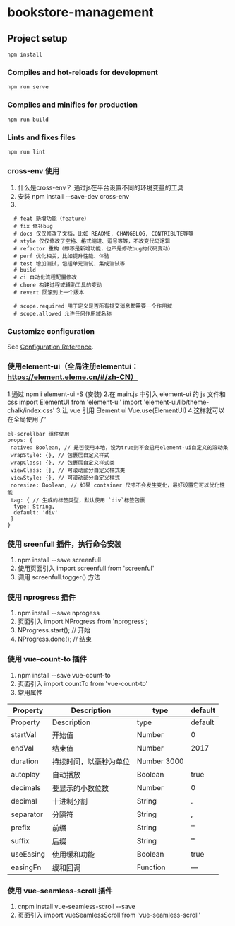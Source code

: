 # bookstore-management

## Project setup
```
npm install
```

### Compiles and hot-reloads for development
```
npm run serve
```

### Compiles and minifies for production
```
npm run build
```

### Lints and fixes files
```
npm run lint
```

### cross-env 使用
1. 什么是cross-env？ 通过js在平台设置不同的环境变量的工具
2. 安装   npm install --save-dev cross-env
3. 


```
  # feat 新增功能（feature）
  # fix 修补bug
  # docs 仅仅修改了文档，比如 README, CHANGELOG, CONTRIBUTE等等
  # style 仅仅修改了空格、格式缩进、逗号等等，不改变代码逻辑
  # refactor 重构（即不是新增功能，也不是修改bug的代码变动）
  # perf 优化相关，比如提升性能、体验
  # test 增加测试，包括单元测试、集成测试等
  # build
  # ci 自动化流程配置修改
  # chore 构建过程或辅助工具的变动
  # revert 回滚到上一个版本

  # scope.required 用于定义是否所有提交消息都需要一个作用域
  # scope.allowed 允许任何作用域名称
```

### Customize configuration
See [Configuration Reference](https://cli.vuejs.org/config/).

### 使用element-ui（全局注册elementui：https://element.eleme.cn/#/zh-CN）
1.通过 npm i element-ui -S (安装)
2.在 main.js 中引入 element-ui 的 js 文件和 css
    import ElementUI from 'element-ui'
    import 'element-ui/lib/theme-chalk/index.css'
3.让 vue 引用 Element ui
    Vue.use(ElementUI)
4.这样就可以在全局使用了’

```
el-scrollbar 组件使用
props: {
 native: Boolean, // 是否使用本地，设为true则不会启用element-ui自定义的滚动条
 wrapStyle: {}, // 包裹层自定义样式
 wrapClass: {}, // 包裹层自定义样式类
 viewClass: {}, // 可滚动部分自定义样式类
 viewStyle: {}, // 可滚动部分自定义样式
 noresize: Boolean, // 如果 container 尺寸不会发生变化，最好设置它可以优化性能
 tag: { // 生成的标签类型，默认使用 `div`标签包裹
  type: String,
  default: 'div'
 }
}
```

### 使用 sreenfull 插件，执行命令安装
1. npm install --save screenfull
2. 使用页面引入 import screenfull from 'screenful'
3. 调用 screenfull.togger() 方法

### 使用 nprogress 插件
1. npm install --save nprogess
2. 页面引入 import NProgress from 'nprogress';
3. NProgress.start();  // 开始
4. NProgress.done();  // 结束

### 使用 vue-count-to 插件
1. npm install --save vue-count-to
2. 页面引入 import countTo from 'vue-count-to'
3. 常用属性
  
| Property   | Description    | type |  default |
| ------ | --------------- |---------------|---------------- |
| Property | Description |	type|	default |
| startVal |	开始值                 |		Number |		0 |
| endVal	 |  结束值                 |		Number |		2017 |
| duration |	持续时间，以毫秒为单位   |		Number	3000 |
| autoplay |	自动播放               |		Boolean  |		true |
| decimals |	要显示的小数位数        |		Number |		0 |
| decimal	 |  十进制分割              |		String |		. |
| separator| 	分隔符                  |		String |		, |
| prefix	 |  前缀                   |		String	 |	'' |
| suffix	 |  后缀                   |		String |		'' |
| useEasing|	使用缓和功能           |		Boolean |		true |
| easingFn |	缓和回调               |		Function |		— |

### 使用 vue-seamless-scroll 插件
1. cnpm install vue-seamless-scroll --save
2. 页面引入 import vueSeamlessScroll from 'vue-seamless-scroll'